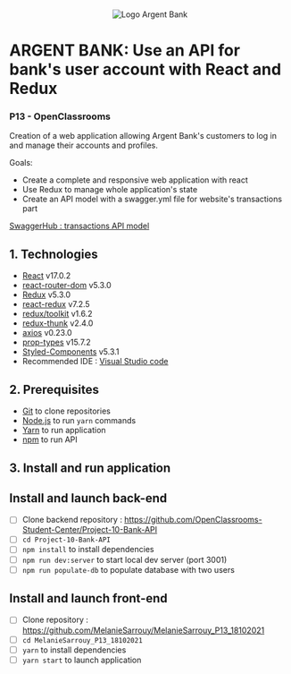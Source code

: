 <br/>
<p align="center"><img src="https://github.com/MelanieSarrouy/MelanieSarrouy_P13_18102021/blob/main/src/assets/argentBankLogo.png?raw=true" alt="Logo Argent Bank" /></p>

# ARGENT BANK: Use an API for bank's user account with React and Redux

 ### P13 - OpenClassrooms
  
Creation of a web application allowing Argent Bank's customers to log in and manage their accounts and profiles.

Goals:
- Create a complete and responsive web application with react
- Use Redux to manage whole application's state
- Create an API model with a swagger.yml file for website's transactions part

[SwaggerHub : transactions API model](https://app.swaggerhub.com/apis/MelanieSarrouy13/Argent_Bank/1.0.0#/tags)

## 1. Technologies

-  [React](https://reactjs.org/) v17.0.2  
-  [react-router-dom](https://reactrouter.com/web/guides/quick-start) v5.3.0 
-  [Redux](https://redux.js.org/introduction/getting-started) v5.3.0 
-  [react-redux](https://react-redux.js.org/introduction/getting-started) v7.2.5  
-  [redux/toolkit](https://redux-toolkit.js.org/introduction/getting-started) v1.6.2
-  [redux-thunk](https://redux.js.org/usage/writing-logic-thunks) v2.4.0
-  [axios](https://www.npmjs.com/package/axios) v0.23.0 
-  [prop-types](https://www.npmjs.com/package/prop-types) v15.7.2  
-  [Styled-Components](https://styled-components.com/) v5.3.1  
- Recommended IDE : [Visual Studio code](https://code.visualstudio.com/)
   
## 2. Prerequisites

-  [Git](https://git-scm.com/) to clone repositories
-  [Node.js](https://nodejs.org/en/) to run `yarn` commands
-  [Yarn](https://yarnpkg.com/) to run application
-  [npm](https://yarnpkg.com/) to run API
  

## 3. Install and run application
## Install and launch back-end
- [ ] Clone backend repository : https://github.com/OpenClassrooms-Student-Center/Project-10-Bank-API
- [ ] `cd Project-10-Bank-API`
- [ ] `npm install` to install dependencies
- [ ] `npm run dev:server` to start local dev server (port 3001)  
- [ ] `npm run populate-db` to populate database with two users

## Install and launch front-end
- [ ] Clone repository : https://github.com/MelanieSarrouy/MelanieSarrouy_P13_18102021
- [ ] `cd MelanieSarrouy_P13_18102021`
- [ ] `yarn` to install dependencies
- [ ] `yarn start` to launch application
